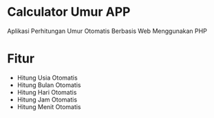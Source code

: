 # Calculator Umur APP

Aplikasi Perhitungan Umur Otomatis Berbasis Web Menggunakan PHP

# Fitur

- Hitung Usia Otomatis
- Hitung Bulan Otomatis
- Hitung Hari Otomatis
- Hitung Jam Otomatis
- Hitung Menit Otomatis
